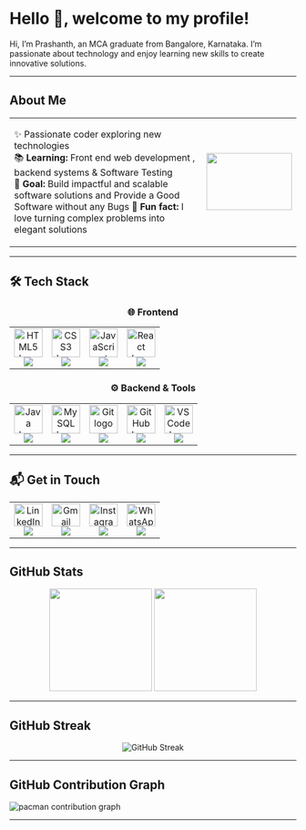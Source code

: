 # Hello 👋, welcome to my profile!

Hi, I’m Prashanth, an MCA graduate from Bangalore, Karnataka. I’m passionate about technology and enjoy learning new skills to create innovative solutions.

---

## About Me

<table>
<tr>
<td>

✨ Passionate coder exploring new technologies  
📚 **Learning:** Front end web development , backend systems & Software Testing  
🎯 **Goal:** Build impactful and scalable software solutions and Provide a Good Software without any Bugs
🎲 **Fun fact:** I love turning complex problems into elegant solutions

</td>
<td>

<img src="https://media0.giphy.com/media/v1.Y2lkPTc5MGI3NjExM2kwZzZlcGRscHBhYnAxczVza3Y2eTJsYmtnd2tkZDVyc24xcWZ5eCZlcD12MV9pbnRlcm5hbF9naWZfYnlfaWQmY3Q9Zw/l3q2WMhNcyFOWP280/giphy.gif" height="100" width="150"/>

</td>
</tr>
</table>

---

## 🛠️ Tech Stack

<div align="center">

### 🌐 Frontend  
<table>
  <tr>
    <td align="center">
      <img src="https://cdn.jsdelivr.net/gh/devicons/devicon/icons/html5/html5-original.svg" height="50" alt="HTML5 logo" />
      <br/>
      <img src="https://img.shields.io/badge/HTML5-E34F26?style=for-the-badge&logo=html5&logoColor=white"/>
    </td>
    <td align="center">
      <img src="https://cdn.jsdelivr.net/gh/devicons/devicon/icons/css3/css3-original.svg" height="50" alt="CSS3 logo" />
      <br/>
      <img src="https://img.shields.io/badge/CSS3-1572B6?style=for-the-badge&logo=css3&logoColor=white"/>
    </td>
    <td align="center">
      <img src="https://cdn.jsdelivr.net/gh/devicons/devicon/icons/javascript/javascript-original.svg" height="50" alt="JavaScript logo" />
      <br/>
      <img src="https://img.shields.io/badge/JavaScript-F7DF1E?style=for-the-badge&logo=javascript&logoColor=black"/>
    </td>
    <td align="center">
      <img src="https://cdn.jsdelivr.net/gh/devicons/devicon/icons/react/react-original.svg" height="50" alt="React logo" />
      <br/>
      <img src="https://img.shields.io/badge/React-20232A?style=for-the-badge&logo=react&logoColor=61DAFB"/>
    </td>
  </tr>
</table>


### ⚙️ Backend & Tools  
<table>
  <tr>
    <td align="center">
      <img src="https://cdn.jsdelivr.net/gh/devicons/devicon/icons/java/java-original.svg" height="50" alt="Java logo" />
      <br/>
      <img src="https://img.shields.io/badge/Java-ED8B00?style=for-the-badge&logo=openjdk&logoColor=white"/>
    </td>
    <td align="center">
      <img src="https://cdn.jsdelivr.net/gh/devicons/devicon/icons/mysql/mysql-original.svg" height="50" alt="MySQL logo" />
      <br/>
      <img src="https://img.shields.io/badge/MySQL-4479A1?style=for-the-badge&logo=mysql&logoColor=white"/>
    </td>
    <td align="center">
      <img src="https://cdn.jsdelivr.net/gh/devicons/devicon/icons/git/git-original.svg" height="50" alt="Git logo" />
      <br/>
      <img src="https://img.shields.io/badge/Git-F05032?style=for-the-badge&logo=git&logoColor=white"/>
    </td>
    <td align="center">
      <img src="https://skillicons.dev/icons?i=github" height="50" alt="GitHub logo" />
      <br/>
      <img src="https://img.shields.io/badge/GitHub-181717?style=for-the-badge&logo=github&logoColor=white"/>
    </td>
    <td align="center">
      <img src="https://cdn.jsdelivr.net/gh/devicons/devicon/icons/vscode/vscode-original.svg" height="50" alt="VS Code logo" />
      <br/>
      <img src="https://img.shields.io/badge/VS%20Code-0078D4?style=for-the-badge&logo=visual-studio-code&logoColor=white"/>
    </td>
  </tr>
</table>

</div>

---

## 📬 Get in Touch

<div align="center">

<table>
  <tr>
    <td align="center">
      <a href="https://www.linkedin.com/in/prashanth-v-329b63290/" target="_blank">
        <img src="https://raw.githubusercontent.com/maurodesouza/profile-readme-generator/master/src/assets/icons/social/linkedin/default.svg" width="50" height="40" alt="LinkedIn logo" />
      </a>
      <br/>
      <img src="https://img.shields.io/badge/LinkedIn-0A66C2?style=for-the-badge&logo=linkedin&logoColor=white" />
    </td>
    <td align="center">
      <a href="mailto:prashanthmca2001@gmail.com" target="_blank">
        <img src="https://raw.githubusercontent.com/maurodesouza/profile-readme-generator/master/src/assets/icons/social/gmail/default.svg" width="50" height="40" alt="Gmail logo" />
      </a>
      <br/>
      <img src="https://img.shields.io/badge/Gmail-D14836?style=for-the-badge&logo=gmail&logoColor=white" />
    </td>
    <td align="center">
      <a href="https://www.instagram.com/panther.v.prashanth/" target="_blank">
        <img src="https://raw.githubusercontent.com/maurodesouza/profile-readme-generator/master/src/assets/icons/social/instagram/default.svg" width="50" height="40" alt="Instagram logo" />
      </a>
      <br/>
      <img src="https://img.shields.io/badge/Instagram-E4405F?style=for-the-badge&logo=instagram&logoColor=white" />
    </td>
    <td align="center">
      <a href="https://wa.me/917019626270" target="_blank">
        <img src="https://raw.githubusercontent.com/maurodesouza/profile-readme-generator/master/src/assets/icons/social/whatsapp/default.svg" width="50" height="40" alt="WhatsApp logo" />
      </a>
      <br/>
      <img src="https://img.shields.io/badge/WhatsApp-25D366?style=for-the-badge&logo=whatsapp&logoColor=white" />
    </td>
  </tr>
</table>

</div>


---

## GitHub Stats

<div align="center">
  <img height="180em" src="https://github-readme-stats.vercel.app/api/top-langs/?username=PrashanthV-36&layout=compact&langs_count=8&theme=dark"/>
    <img height="180em" src="https://github-readme-stats.vercel.app/api?username=PrashanthV-36&show_icons=true&hide_border=false&count_private=true&include_all_commits=true&theme=dark"/>
</div>


---

## GitHub Streak

<div align="center">
  <img src="https://github-readme-streak-stats.herokuapp.com/?user=PrashanthV-36&theme=dark" alt="GitHub Streak" />
</div>

---

## GitHub Contribution Graph
<picture>
  <source media="(prefers-color-scheme: dark)" srcset="https://github.com/PrashanthV-36/PrashanthV-36/blob/output/pacman-contribution-graph-dark.svg">
  <img alt="pacman contribution graph" src="https://raw.githubusercontent.com/PrashanthV-ai/PacmanGraph/main/output/pacman-contribution-graph.svg">
</picture>

---

